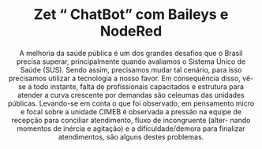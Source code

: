 <h1 align="center"> Zet “ ChatBot” com Baileys e NodeRed </h1>
<p align="center">A melhoria da saúde pública é um dos grandes desafios que o Brasil precisa superar, 
    principalmente quando avaliamos o Sistema Único de Saúde (SUS). Sendo assim, precisamos mudar tal cenário, 
    para isso precisamos utilizar a tecnologia a nosso favor. Em consequência disso, vê-se a todo instante, 
    falta de profissionais capacitados e estrutura para atender a curva crescente por demandas são celeumas das
    unidades públicas. Levando-se em conta o que foi observado, em pensamento micro e focal sobre a unidade 
    CIMEB é observada a pressão na equipe de recepção para conciliar atendimento, fluxo de incongruente (alter-
    nando momentos de inércia e agitação) e a dificuldade/demora para finalizar atendimentos, são alguns destes 
    problemas.</p>

